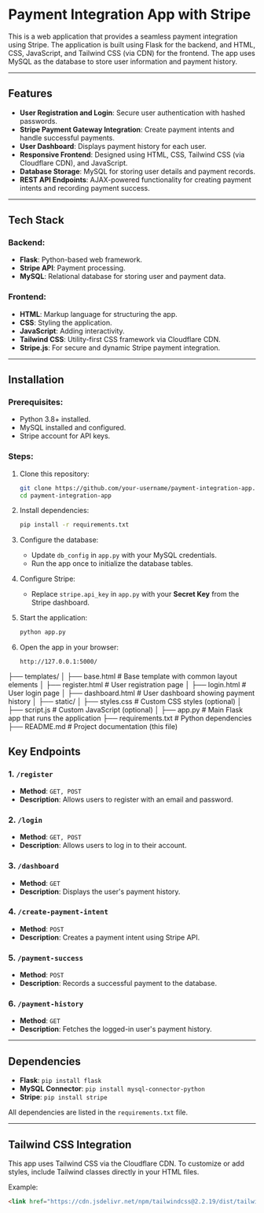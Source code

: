 # Payment Integration App with Stripe

This is a web application that provides a seamless payment integration using Stripe. The application is built using Flask for the backend, and HTML, CSS, JavaScript, and Tailwind CSS (via CDN) for the frontend. The app uses MySQL as the database to store user information and payment history.

---

## Features

- **User Registration and Login**: Secure user authentication with hashed passwords.
- **Stripe Payment Gateway Integration**: Create payment intents and handle successful payments.
- **User Dashboard**: Displays payment history for each user.
- **Responsive Frontend**: Designed using HTML, CSS, Tailwind CSS (via Cloudflare CDN), and JavaScript.
- **Database Storage**: MySQL for storing user details and payment records.
- **REST API Endpoints**: AJAX-powered functionality for creating payment intents and recording payment success.

---

## Tech Stack

### Backend:
- **Flask**: Python-based web framework.
- **Stripe API**: Payment processing.
- **MySQL**: Relational database for storing user and payment data.

### Frontend:
- **HTML**: Markup language for structuring the app.
- **CSS**: Styling the application.
- **JavaScript**: Adding interactivity.
- **Tailwind CSS**: Utility-first CSS framework via Cloudflare CDN.
- **Stripe.js**: For secure and dynamic Stripe payment integration.

---

## Installation

### Prerequisites:
- Python 3.8+ installed.
- MySQL installed and configured.
- Stripe account for API keys.

### Steps:
1. Clone this repository:
    ```bash
    git clone https://github.com/your-username/payment-integration-app.git
    cd payment-integration-app
    ```

2. Install dependencies:
    ```bash
    pip install -r requirements.txt
    ```

3. Configure the database:
    - Update `db_config` in `app.py` with your MySQL credentials.
    - Run the app once to initialize the database tables.

4. Configure Stripe:
    - Replace `stripe.api_key` in `app.py` with your **Secret Key** from the Stripe dashboard.

5. Start the application:
    ```bash
    python app.py
    ```

6. Open the app in your browser:
    ```
    http://127.0.0.1:5000/
    ```

├── templates/
│ ├── base.html # Base template with common layout elements │ ├── register.html # User registration page │ ├── login.html # User login page │ ├── dashboard.html # User dashboard showing payment history │
├── static/
│ ├── styles.css # Custom CSS styles (optional) │ ├── script.js # Custom JavaScript (optional) │ ├── app.py # Main Flask app that runs the application ├── requirements.txt # Python dependencies ├── README.md # Project documentation (this file)

## Key Endpoints

### 1. `/register`
- **Method**: `GET, POST`
- **Description**: Allows users to register with an email and password.

### 2. `/login`
- **Method**: `GET, POST`
- **Description**: Allows users to log in to their account.

### 3. `/dashboard`
- **Method**: `GET`
- **Description**: Displays the user's payment history.

### 4. `/create-payment-intent`
- **Method**: `POST`
- **Description**: Creates a payment intent using Stripe API.

### 5. `/payment-success`
- **Method**: `POST`
- **Description**: Records a successful payment to the database.

### 6. `/payment-history`
- **Method**: `GET`
- **Description**: Fetches the logged-in user's payment history.

---

## Dependencies

- **Flask**: `pip install flask`
- **MySQL Connector**: `pip install mysql-connector-python`
- **Stripe**: `pip install stripe`

All dependencies are listed in the `requirements.txt` file.

---

## Tailwind CSS Integration

This app uses Tailwind CSS via the Cloudflare CDN. To customize or add styles, include Tailwind classes directly in your HTML files.

Example:
```html
<link href="https://cdn.jsdelivr.net/npm/tailwindcss@2.2.19/dist/tailwind.min.css" rel="stylesheet">
